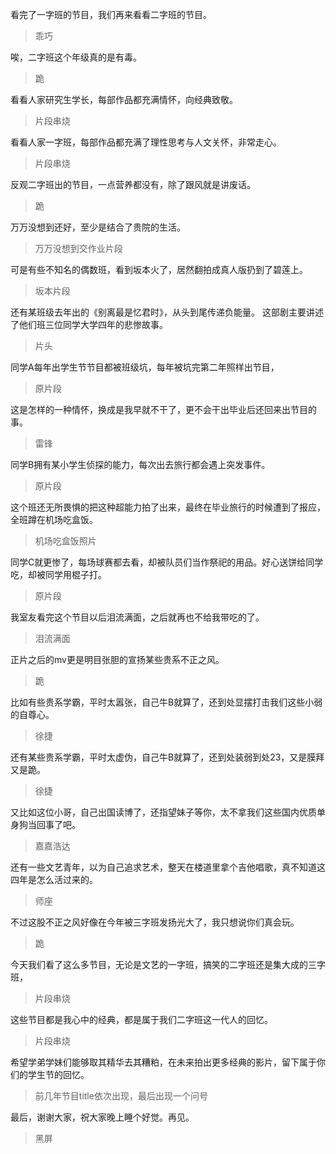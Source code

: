 看完了一字班的节目，我们再来看看二字班的节目。
> 乖巧

唉，二字班这个年级真的是有毒。
> 跪

看看人家研究生学长，每部作品都充满情怀，向经典致敬。
> 片段串烧

看看人家一字班，每部作品都充满了理性思考与人文关怀，非常走心。
> 片段串烧

反观二字班出的节目，一点营养都没有，除了跟风就是讲废话。
> 跪

万万没想到还好，至少是结合了贵院的生活。
> 万万没想到交作业片段

可是有些不知名的偶数班，看到坂本火了，居然翻拍成真人版扔到了碧莲上。
> 坂本片段

还有某班级去年出的《别离最是忆君时》，从头到尾传递负能量。
这部剧主要讲述了他们班三位同学大学四年的悲惨故事。
> 片头

同学A每年出学生节节目都被班级坑，每年被坑完第二年照样出节目，
> 原片段

这是怎样的一种情怀，换成是我早就不干了，更不会干出毕业后还回来出节目的事。
> 雷锋

同学B拥有某小学生侦探的能力，每次出去旅行都会遇上突发事件。
> 原片段

这个班还无所畏惧的把这种超能力拍了出来，最终在毕业旅行的时候遭到了报应，全班蹲在机场吃盒饭。
> 机场吃盒饭照片

同学C就更惨了，每场球赛都去看，却被队员们当作祭祀的用品。好心送饼给同学吃，却被同学用棍子打。
> 原片段

我室友看完这个节目以后泪流满面，之后就再也不给我带吃的了。
> 泪流满面

正片之后的mv更是明目张胆的宣扬某些贵系不正之风。
> 跪

比如有些贵系学霸，平时太嚣张，自己牛B就算了，还到处显摆打击我们这些小弱的自尊心。
> 徐捷

还有某些贵系学霸，平时太虚伪，自己牛B就算了，还到处装弱到处23，又是膜拜又是跪。
> 徐捷

又比如这位小哥，自己出国读博了，还指望妹子等你，太不拿我们这些国内优质单身狗当回事了吧。
> 嘉嘉浩达

还有一些文艺青年，以为自己追求艺术，整天在楼道里拿个吉他唱歌，真不知道这四年是怎么活过来的。
> 师座

不过这股不正之风好像在今年被三字班发扬光大了，我只想说你们真会玩。
> 跪

今天我们看了这么多节目，无论是文艺的一字班，搞笑的二字班还是集大成的三字班，
> 片段串烧

这些节目都是我心中的经典，都是属于我们二字班这一代人的回忆。
> 片段串烧

希望学弟学妹们能够取其精华去其糟粕，在未来拍出更多经典的影片，留下属于你们的学生节的回忆。
> 前几年节目title依次出现，最后出现一个问号

最后，谢谢大家，祝大家晚上睡个好觉。再见。
> 黑屏